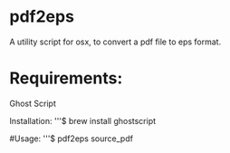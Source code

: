# pdf2eps

A utility script for osx, to convert a pdf file to eps format.

# Requirements: 
Ghost Script 

Installation: 
'''$ brew install ghostscript

#Usage: 
'''$ pdf2eps source_pdf 

